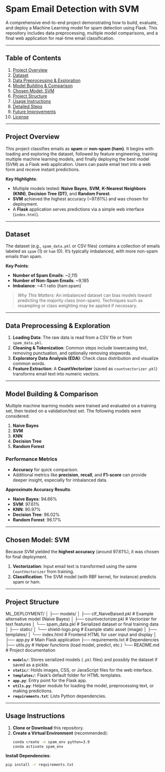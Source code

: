 # Spam Email Detection with SVM

A comprehensive end-to-end project demonstrating how to build, evaluate, and deploy a Machine Learning model for spam detection using Flask. This repository includes data preprocessing, multiple model comparisons, and a final web application for real-time email classification.

---

## Table of Contents
1. [Project Overview](#project-overview)  
2. [Dataset](#dataset)  
3. [Data Preprocessing & Exploration](#data-preprocessing--exploration)  
4. [Model Building & Comparison](#model-building--comparison)  
5. [Chosen Model: SVM](#chosen-model-svm)  
6. [Project Structure](#project-structure)  
7. [Usage Instructions](#usage-instructions)  
8. [Detailed Steps](#detailed-steps)  
9. [Future Improvements](#future-improvements)  
10. [License](#license)

---

## Project Overview
This project classifies emails as **spam** or **non-spam (ham)**. It begins with loading and exploring the dataset, followed by feature engineering, training multiple machine learning models, and finally deploying the best model (SVM) as a Flask web application. Users can paste email text into a web form and receive instant predictions.

**Key Highlights**:
- Multiple models tested: **Naive Bayes**, **SVM**, **K-Nearest Neighbors (KNN)**, **Decision Tree (DT)**, and **Random Forest**.
- **SVM** achieved the highest accuracy (~97.61%) and was chosen for deployment.
- A **Flask** application serves predictions via a simple web interface (`index.html`).

---

## Dataset
The dataset (e.g., `spam_data.pkl` or CSV files) contains a collection of emails labeled as `spam` (1) or `ham` (0). It’s typically imbalanced, with more non-spam emails than spam.

**Key Points**:
- **Number of Spam Emails**: ~2,115  
- **Number of Non-Spam Emails**: ~9,185  
- **Imbalance**: ~4:1 ratio (ham:spam)

> *Why This Matters:* An imbalanced dataset can bias models toward predicting the majority class (non-spam). Techniques such as resampling or class weighting may be applied if necessary.

---

## Data Preprocessing & Exploration
1. **Loading Data**: The raw data is read from a CSV file or from `spam_data.pkl`.  
2. **Cleaning & Tokenization**: Common steps include lowercasing text, removing punctuation, and optionally removing stopwords.  
3. **Exploratory Data Analysis (EDA)**: Check class distribution and visualize common words.  
4. **Feature Extraction**: A **CountVectorizer** (saved as `countvectorizer.pkl`) transforms email text into numeric vectors.

---

## Model Building & Comparison
Multiple machine learning models were trained and evaluated on a training set, then tested on a validation/test set. The following models were considered:

1. **Naive Bayes**  
2. **SVM**  
3. **KNN**  
4. **Decision Tree**  
5. **Random Forest**

### Performance Metrics
- **Accuracy** for quick comparison.  
- Additional metrics like **precision**, **recall**, and **F1-score** can provide deeper insight, especially for imbalanced data.

**Approximate Accuracy Results**:
- **Naive Bayes**: 94.66%  
- **SVM**: 97.61%  
- **KNN**: 90.97%  
- **Decision Tree**: 96.02%  
- **Random Forest**: 96.17%

---

## Chosen Model: SVM
Because SVM yielded the **highest accuracy** (around 97.61%), it was chosen for final deployment.

1. **Vectorization**: Input email text is transformed using the same `CountVectorizer` from training.  
2. **Classification**: The SVM model (with RBF kernel, for instance) predicts spam or ham.

---

## Project Structure

ML_DEPLOYMENT/ │ 
   ├── models/ │
               ├── clf_NaiveBaised.pkl # Example alternative model (Naive Bayes) │ 
               ├── countvectorizer.pkl # Vectorizer for text features │ 
               └── spam_data.pkl # Serialized dataset or final training data │ 
   ├── static/ │ └── shield-logo.png # Example static asset (image) │ 
   ├── templates/ │ └── index.html # Frontend HTML for user input and display │ 
   ├── app.py # Main Flask application ├── requirements.txt # Dependencies
   ├── utils.py # Helper functions (load model, predict, etc.)
   └── README.md # Project documentation

   
- **`models/`**: Stores serialized models (`.pkl` files) and possibly the dataset if saved as a pickle.  
- **`static/`**: Holds images, CSS, or JavaScript files for the web interface.  
- **`templates/`**: Flask’s default folder for HTML templates.  
- **`app.py`**: Entry point for the Flask app.  
- **`utils.py`**: Helper module for loading the model, preprocessing text, or making predictions.  
- **`requirements.txt`**: Lists Python dependencies.

---

## Usage Instructions

1. **Clone or Download** this repository.  
2. **Create a Virtual Environment** (recommended):
   ```bash
   conda create -n spam_env python=3.9
   conda activate spam_env

**Install Dependencies**:
```bash
pip install -r requirements.txt
